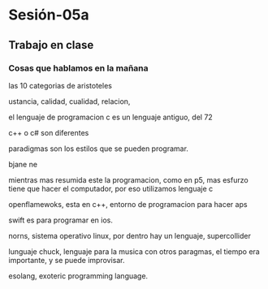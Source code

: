 # Sesión-05a

## Trabajo en clase

### Cosas que hablamos en la mañana



las 10 categorias de aristoteles

ustancia, calidad, cualidad, relacion, 

el lenguaje de programacion c es un lenguaje antiguo, del 72

c++ o c# son diferentes

paradigmas son los estilos que se pueden programar.

bjane ne

mientras mas resumida este la programacion, como en p5, mas esfurzo tiene que hacer el computador, por eso utilizamos lenguaje c

openflamewoks, esta en c++, entorno de programacion para hacer aps

swift es para programar en ios.

norns, sistema operativo linux, por dentro hay un lenguaje, supercollider

lunguaje chuck, lenguaje para la musica con otros paragmas, el tiempo era importante, y se puede improvisar.

esolang, exoteric programming language.


